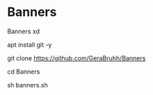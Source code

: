 # Banners
Banners xd

apt install git -y

git clone https://github.com/GeraBruhh/Banners

cd Banners

sh banners.sh
